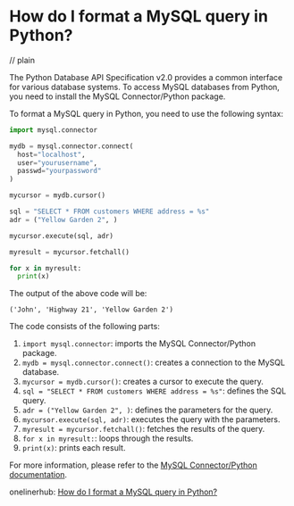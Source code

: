 # How do I format a MySQL query in Python?
// plain

The Python Database API Specification v2.0 provides a common interface for various database systems. To access MySQL databases from Python, you need to install the MySQL Connector/Python package.

To format a MySQL query in Python, you need to use the following syntax:

```python
import mysql.connector

mydb = mysql.connector.connect(
  host="localhost",
  user="yourusername",
  passwd="yourpassword"
)

mycursor = mydb.cursor()

sql = "SELECT * FROM customers WHERE address = %s"
adr = ("Yellow Garden 2", )

mycursor.execute(sql, adr)

myresult = mycursor.fetchall()

for x in myresult:
  print(x)
```

The output of the above code will be:
```
('John', 'Highway 21', 'Yellow Garden 2')
```

The code consists of the following parts:
1. `import mysql.connector`: imports the MySQL Connector/Python package.
2. `mydb = mysql.connector.connect()`: creates a connection to the MySQL database.
3. `mycursor = mydb.cursor()`: creates a cursor to execute the query.
4. `sql = "SELECT * FROM customers WHERE address = %s"`: defines the SQL query.
5. `adr = ("Yellow Garden 2", )`: defines the parameters for the query.
6. `mycursor.execute(sql, adr)`: executes the query with the parameters.
7. `myresult = mycursor.fetchall()`: fetches the results of the query.
8. `for x in myresult:`: loops through the results.
9. `print(x)`: prints each result.

For more information, please refer to the [MySQL Connector/Python documentation](https://dev.mysql.com/doc/connector-python/en/).

onelinerhub: [How do I format a MySQL query in Python?](https://onelinerhub.com/python-mysql/how-do-i-format-a-mysql-query-in-python)